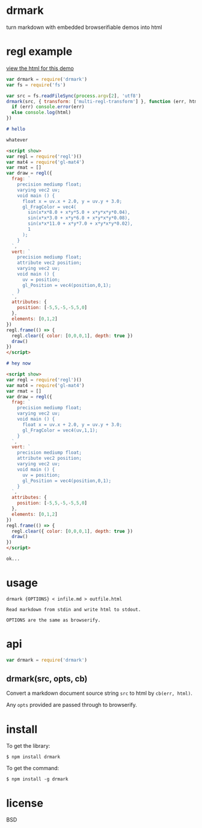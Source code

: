 # drmark

turn markdown with embedded browserifiable demos into html

# regl example

[view the html for this demo](http://substack.neocities.org/drmark_demo.html)

``` js
var drmark = require('drmark')
var fs = require('fs')

var src = fs.readFileSync(process.argv[2], 'utf8')
drmark(src, { transform: ['multi-regl-transform'] }, function (err, html) {
  if (err) console.error(err)
  else console.log(html)
})
```

``` md
# hello

whatever

<script show>
var regl = require('regl')()
var mat4 = require('gl-mat4')
var rmat = []
var draw = regl({
  frag: `
    precision mediump float;
    varying vec2 uv;
    void main () {
      float x = uv.x + 2.0, y = uv.y + 3.0;
      gl_FragColor = vec4(
        sin(x*x*8.0 + x*y*5.0 + x*y*x*y*0.04),
        sin(x*x*3.0 + x*y*6.0 + x*y*x*y*0.08),
        sin(x*x*11.0 + x*y*7.0 + x*y*x*y*0.02),
        1
      );
    }
  `,
  vert: `
    precision mediump float;
    attribute vec2 position;
    varying vec2 uv;
    void main () {
      uv = position;
      gl_Position = vec4(position,0,1);
    }
  `,
  attributes: {
    position: [-5,5,-5,-5,5,0]
  },
  elements: [0,1,2]
})
regl.frame(() => {
  regl.clear({ color: [0,0,0,1], depth: true })
  draw()
})
</script>

# hey now

<script show>
var regl = require('regl')()
var mat4 = require('gl-mat4')
var rmat = []
var draw = regl({
  frag: `
    precision mediump float;
    varying vec2 uv;
    void main () {
      float x = uv.x + 2.0, y = uv.y + 3.0;
      gl_FragColor = vec4(uv,1,1);
    }
  `,
  vert: `
    precision mediump float;
    attribute vec2 position;
    varying vec2 uv;
    void main () {
      uv = position;
      gl_Position = vec4(position,0,1);
    }
  `,
  attributes: {
    position: [-5,5,-5,-5,5,0]
  },
  elements: [0,1,2]
})
regl.frame(() => {
  regl.clear({ color: [0,0,0,1], depth: true })
  draw()
})
</script>

ok...
```

# usage

```
drmark {OPTIONS} < infile.md > outfile.html

Read markdown from stdin and write html to stdout.

OPTIONS are the same as browserify.
```

# api

``` js
var drmark = require('drmark')
```

## drmark(src, opts, cb)

Convert a markdown document source string `src` to html by `cb(err, html)`.

Any `opts` provided are passed through to browserify.

# install

To get the library:

```
$ npm install drmark
```

To get the command:

```
$ npm install -g drmark
```

# license

BSD

